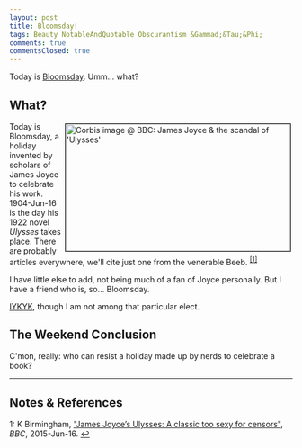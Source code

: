 ```yaml
---
layout: post
title: Bloomsday!
tags: Beauty NotableAndQuotable Obscurantism &Gammad;&Tau;&Phi;
comments: true
commentsClosed: true
---
```


Today is [Bloomsday](https://en.wikipedia.org/wiki/Bloomsday).  Umm&hellip; what?  


## What?  

<a href="{{ site.baseurl }}/images/2023-06-16-bloomsday-2023-bloomsday-corbis.jpg"><img src="{{ site.baseurl }}/images/2023-06-16-bloomsday-2023-bloomsday-corbis-thumb.jpg" width="400" height="226" alt="Corbis image @ BBC: James Joyce &amp; the scandal of 'Ulysses'" title="Corbis image @ BBC: James Joyce &amp; the scandal of 'Ulysses'" style="float: right; margin: 3px 3px 3px 3px; border: 1px solid #000000;"></a>
Today is Bloomsday, a holiday invented by scholars of James Joyce to celebrate his work.
1904-Jun-16 is the day his 1922 novel _Ulysses_ takes place.  There are probably
articles everywhere, we'll cite just one from the venerable Beeb. <sup id="fn1a">[[1]](#fn1)</sup>  

I have little else to add, not being much of a fan of Joyce personally.  But I have a
friend who is, so&hellip; Bloomsday.  

[IYKYK](https://www.dictionary.com/e/slang/iykyk/), though I am not among that particular elect.  

## The Weekend Conclusion  

C'mon, really: who can resist a holiday made up by nerds to celebrate a book?  

---

## Notes &amp; References  

<!--
<sup id="fn1a">[[1]](#fn1)</sup>

<a id="fn1">1</a>: ***, ["***"](***), *** [↩](#fn1a)  

<a href="{{ site.baseurl }}/images/***">
  <img src="{{ site.baseurl }}/images/***" width="400" height="***" alt="***" title="***" style="float: right; margin: 3px 3px 3px 3px; border: 1px solid #000000;">
</a>

<a href="***">
  <img src="{{ site.baseurl }}/images/***" width="550" height="***" alt="***" title="***" style="margin: 3px 3px 3px 3px; border: 1px solid #000000;">
</a>

<iframe width="400" height="224" src="***" allow="accelerometer; encrypted-media; gyroscope; picture-in-picture" allowfullscreen style="float: right; margin: 3px 3px 3px 3px; border: 1px solid #000000;"></iframe>
-->

<a id="fn1">1</a>: K Birmingham, ["James Joyce’s Ulysses: A classic too sexy for censors"](https://www.bbc.com/culture/article/20150616-a-classic-too-sexy-for-censors), _BBC_, 2015-Jun-16. [↩](#fn1a)  
